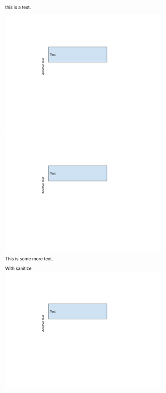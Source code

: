 this is a test.

![Alt text](./test.svg)
<img src="./test.svg?">

This is some more text.

With sanitize
<img src="./test.svg?sanitize=true">